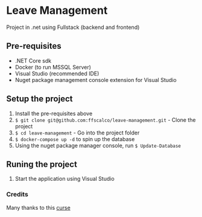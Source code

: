 ﻿# Leave Management

Project in .net using Fullstack (backend and frontend)

## Pre-requisites

- .NET Core sdk
- Docker (to run MSSQL Server)
- Visual Studio (recommended IDE)
- Nuget package management console extension for Visual Studio

##  Setup the project

1. Install the pre-requisites above
2. `$ git clone git@github.com:ffscalco/leave-management.git` - Clone the project
3. `$ cd leave-management` - Go into the project folder
4. `$ docker-compose up -d` to spin up the database
5. Using the nuget package manager console, run `$ Update-Database`

## Runing the project

1. Start the application using Visual Studio

### Credits

Many thanks to this [curse](https://www.udemy.com/course/complete-aspnet-core-31-and-entity-framework-development/)
